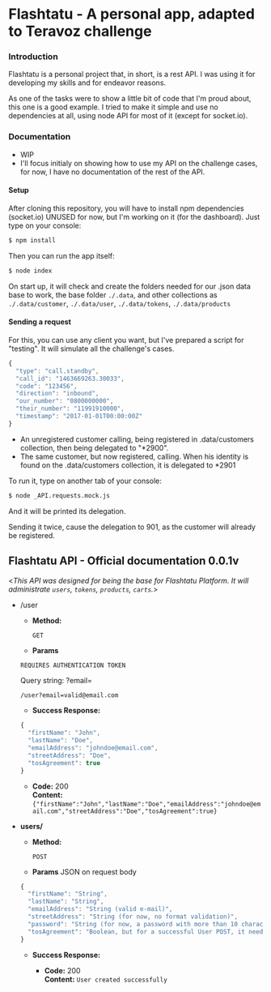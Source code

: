 # Flashtatu - A personal app, adapted to Teravoz challenge

### Introduction
Flashtatu is a personal project that, in short, is a rest API. I was using it for developing my skills and for endeavor reasons.

As one of the tasks were to show a little bit of code that I'm proud about, this one is a good example. I tried to make it simple and use no dependencies at all, using node API for most of it (except for socket.io).

### Documentation

  - WIP
  - I'll focus initialy on showing how to use my API on the challenge cases, for now, I have no documentation of the rest of the API.

#### Setup

After cloning this repository, you will have to install npm dependencies (socket.io) UNUSED for now, but I'm working on it (for the dashboard). Just type on your console:
```sh
$ npm install
```
Then you can run the app itself:
```sh
$ node index
```
On start up, it will check and create the folders needed for our .json data base to work, the base folder ```./.data```, and other collections as ```./.data/customer```, ```./.data/user```, ```./.data/tokens```, ```./.data/products```

#### Sending a request

For this, you can use any client you want, but I've prepared a script for "testing". It will simulate all the challenge's cases.

```js
{
  "type": "call.standby",
  "call_id": "1463669263.30033",
  "code": "123456",
  "direction": "inbound",
  "our_number": "0800000000",
  "their_number": "11991910000",
  "timestamp": "2017-01-01T00:00:00Z"
}
```

- An unregistered customer calling, being registered in .data/customers collection, then being delegated to "*2900".
- The same customer, but now registered, calling. When his identity is found on the .data/customers collection, it is delegated to *2901

To run it, type on another tab of your console:
```sh
$ node _API.requests.mock.js
```

And it will be printed its delegation.

Sending it twice, cause the delegation to 901, as the customer will already be registered. 

**Flashtatu API - Official documentation 0.0.1v**
----
  <_This API was designed for being the base for Flashtatu Platform. It will administrate ```users```, ```tokens```, ```products```, ```carts```._>

* /user
  * **Method:**

    `GET`
  
  *  **Params** 

  ```REQUIRES AUTHENTICATION TOKEN```

  Query string: 
  ?email=
  ```txt
  /user?email=valid@email.com
  ```
  *  **Success Response:**
  
    ```js
    {
      "firstName": "John",
      "lastName": "Doe",
      "emailAddress": "johndoe@email.com",
      "streetAddress": "Doe",
      "tosAgreement": true
    }
    ```
    * **Code:** 200 <br />
      **Content:** `{"firstName":"John","lastName":"Doe","emailAddress":"johndoe@email.com","streetAddress":"Doe","tosAgreement":true}`

* **users/**
  * **Method:**

    `POST`
  
  *  **Params** 
  JSON on request body
  ```js
  {
    "firstName": "String",
    "lastName": "String",
    "emailAddress": "String (valid e-mail)",
    "streetAddress": "String (for now, no format validation)",
    "password": "String (for now, a password with more than 10 characters)",
    "tosAgreement": "Boolean, but for a successful User POST, it needs to be true"
  }
  ```
  * **Success Response:**

    * **Code:** 200 <br />
      **Content:** `User created successfully`